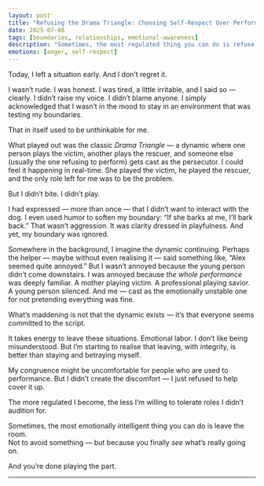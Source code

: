 ```yaml
---
layout: post
title: "Refusing the Drama Triangle: Choosing Self-Respect Over Performance"
date: 2025-07-08
tags: [boundaries, relationships, emotional-awareness]
description: "Sometimes, the most regulated thing you can do is refuse to play the role someone has written for you."
emotions: [anger, self-respect]
---
```


Today, I left a situation early. And I don’t regret it.

I wasn’t rude. I was honest. I was tired, a little irritable, and I said so — clearly. I didn’t raise my voice. I didn’t blame anyone. I simply acknowledged that I wasn’t in the mood to stay in an environment that was testing my boundaries.

That in itself used to be unthinkable for me.

What played out was the classic *Drama Triangle* — a dynamic where one person plays the victim, another plays the rescuer, and someone else (usually the one refusing to perform) gets cast as the persecutor. I could feel it happening in real-time. She played the victim, he played the rescuer, and the only role left for me was to be the problem.

But I didn’t bite. I didn’t play.

I had expressed — more than once — that I didn’t want to interact with the dog. I even used humor to soften my boundary: “If she barks at me, I’ll bark back.” That wasn’t aggression. It was clarity dressed in playfulness. And yet, my boundary was ignored.

Somewhere in the background, I imagine the dynamic continuing. Perhaps the helper — maybe without even realising it — said something like, “Alex seemed quite annoyed.” But I wasn’t annoyed because the young person didn’t come downstairs. I was annoyed because *the whole performance* was deeply familiar. A mother playing victim. A professional playing savior. A young person silenced. And me — cast as the emotionally unstable one for not pretending everything was fine.

What’s maddening is not that the dynamic exists — it’s that everyone seems committed to the script.

It takes energy to leave these situations. Emotional labor. I don’t like being misunderstood. But I’m starting to realise that leaving, with integrity, is better than staying and betraying myself.

My congruence might be uncomfortable for people who are used to performance. But I didn’t create the discomfort — I just refused to help cover it up.

The more regulated I become, the less I’m willing to tolerate roles I didn’t audition for.

Sometimes, the most emotionally intelligent thing you can do is leave the room.  
Not to avoid something — but because you finally *see* what’s really going on.

And you’re done playing the part.


---
